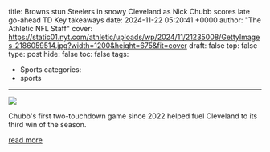 title: Browns stun Steelers in snowy Cleveland as Nick Chubb scores late go-ahead TD Key takeaways
date: 2024-11-22 05:20:41 +0000
author: "The Athletic NFL Staff"
cover: https://static01.nyt.com/athletic/uploads/wp/2024/11/21235008/GettyImages-2186059514.jpg?width=1200&height=675&fit=cover
draft: false
top: false
type: post
hide: false
toc: false
tags:
  - Sports
categories:
  - sports
---

![](https://static01.nyt.com/athletic/uploads/wp/2024/11/21235008/GettyImages-2186059514.jpg?width=1200&height=675&fit=cover)

Chubb's first two-touchdown game since 2022 helped fuel Cleveland to its third win of the season.

[read more](https://www.nytimes.com/athletic/5939592/2024/11/22/steelers-browns-score-result-takeaways/)
